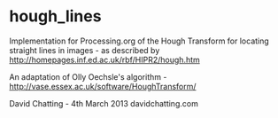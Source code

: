 hough_lines
===========

Implementation for Processing.org of the Hough Transform for locating straight lines in images - as described by http://homepages.inf.ed.ac.uk/rbf/HIPR2/hough.htm

An adaptation of Olly Oechsle's algorithm - http://vase.essex.ac.uk/software/HoughTransform/

David Chatting - 4th March 2013
davidchatting.com
